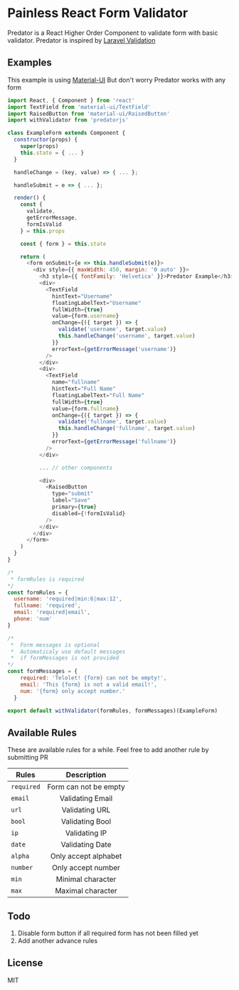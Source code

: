 # Painless React Form Validator

Predator is a React Higher Order Component to validate form with basic validator.
Predator is inspired by [Laravel Validation](https://laravel.com/docs/5.3/validation)

## Examples 

This example is using [Material-UI](https://material-ui.com)
But don't worry Predator works with any form

```javascript
import React, { Component } from 'react'
import TextField from 'material-ui/TextField'
import RaisedButton from 'material-ui/RaisedButton'
import withValidator from 'predatorjs'

class ExampleForm extends Component {
  constructor(props) {
    super(props)
    this.state = { ... }
  }

  handleChange = (key, value) => { ... };

  handleSubmit = e => { ... };

  render() {
    const {
      validate,
      getErrorMessage,
      formIsValid
    } = this.props

    const { form } = this.state

    return (
      <form onSubmit={e => this.handleSubmit(e)}>
        <div style={{ maxWidth: 450, margin: '0 auto' }}>
          <h3 style={{ fontFamily: 'Helvetica' }}>Predator Example</h3>
          <div>
            <TextField
              hintText="Username"
              floatingLabelText="Username"
              fullWidth={true}
              value={form.username}
              onChange={({ target }) => {
                validate('username', target.value)
                this.handleChange('username', target.value)
              }}
              errorText={getErrorMessage('username')}
            />
          </div>
          <div>
            <TextField
              name="fullname"
              hintText="Full Name"
              floatingLabelText="Full Name"
              fullWidth={true}
              value={form.fullname}
              onChange={({ target }) => {
                validate('fullname', target.value)
                this.handleChange('fullname', target.value)
              }}
              errorText={getErrorMessage('fullname')}
            />
          </div>

          ... // other components

          <div>
            <RaisedButton
              type="submit"
              label="Save"
              primary={true}
              disabled={!formIsValid}
            />
          </div>
        </div>
      </form>
    )
  }
}

/*
 * formRules is required
*/
const formRules = {
  username: 'required|min:6|max:12',
  fullname: 'required',
  email: 'required|email',
  phone: 'num'
}

/*
 *  Form messages is optional
 *  Automaticaly use default messages
 *  if formMessages is not provided
*/
const formMessages = {
    required: 'Telolet! {form} can not be empty!',
    email: 'This {form} is not a valid email!',
    num: '{form} only accept number.'
  }

export default withValidator(formRules, formMessages)(ExampleForm)

```

## Available Rules

These are available rules for a while.
Feel free to add another rule by submitting PR

| Rules         | Description           |
| ------------- |:---------------------:|
| `required`    | Form can not be empty |
| `email`       | Validating Email      |
| `url`         | Validating URL        |
| `bool`        | Validating Bool       |
| `ip`          | Validating IP         |
| `date`        | Validating Date       |
| `alpha`       | Only accept alphabet  |
| `number`      | Only accept number    |
| `min`         | Minimal character     |
| `max`         | Maximal character     |

## Todo

1. Disable form button if all required form has not been filled yet
2. Add another advance rules

## License

MIT